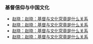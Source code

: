 ### 基督信仰与中国文化
* [赵晓：赵晓：基督与文化究竟是什么关系](https://www.asuswebstorage.com/navigate/a/#/s/0EEE03374A26489E85834BD59A704CEBY) 
* [赵晓：赵晓：基督与文化究竟是什么关系](https://www.asuswebstorage.com/navigate/a/#/s/0EEE03374A26489E85834BD59A704CEBY) 
* [赵晓：赵晓：基督与文化究竟是什么关系](https://www.asuswebstorage.com/navigate/a/#/s/0EEE03374A26489E85834BD59A704CEBY) 
* [赵晓：赵晓：基督与文化究竟是什么关系](https://www.asuswebstorage.com/navigate/a/#/s/0EEE03374A26489E85834BD59A704CEBY) 
